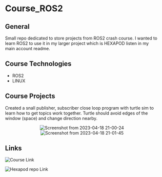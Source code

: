 # Course_ROS2

## General
Small repo dedicated to store projects from ROS2 crash course. I wanted to learn ROS2 to use it in my larger project which is HEXAPOD listen in my main account readme.

## Course Technologies
* ROS2
* LINUX

## Course Projects

Created a snall publisher, subscriber close loop program with turtle sim to learn how to get topics work together. Turtle should avoid edges of the window (space) and change direction nearby.

<div align="center">

![Screenshot from 2023-04-18 21-00-24](https://user-images.githubusercontent.com/81649868/232904927-691eba10-1e9d-4490-915d-96c129b45ce8.png)
![Screenshot from 2023-04-18 21-01-45](https://user-images.githubusercontent.com/81649868/232904952-605b7caf-dc31-4b9a-9522-dfa02737328b.png)

</div>

## Links
![Course Link](https://www.youtube.com/watch?v=0aPbWsyENA8&list=PLLSegLrePWgJudpPUof4-nVFHGkB62Izy)

![Hexapod repo Link](https://github.com/revalew/HEXAPOD)
